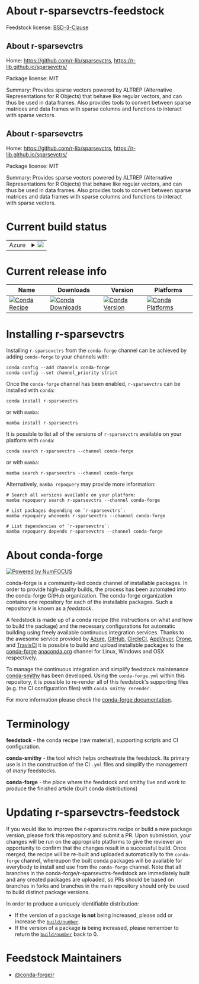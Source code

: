 About r-sparsevctrs-feedstock
=============================

Feedstock license: [BSD-3-Clause](https://github.com/conda-forge/r-sparsevctrs-feedstock/blob/main/LICENSE.txt)


About r-sparsevctrs
-------------------

Home: https://github.com/r-lib/sparsevctrs, https://r-lib.github.io/sparsevctrs/

Package license: MIT

Summary: Provides sparse vectors powered by ALTREP (Alternative Representations for R Objects) that behave like regular vectors, and can thus be used in data frames. Also provides tools to convert between sparse matrices and data frames with sparse columns and functions to interact with sparse vectors.

About r-sparsevctrs
-------------------

Home: https://github.com/r-lib/sparsevctrs, https://r-lib.github.io/sparsevctrs/

Package license: MIT

Summary: Provides sparse vectors powered by ALTREP (Alternative Representations for R Objects) that behave like regular vectors, and can thus be used in data frames. Also provides tools to convert between sparse matrices and data frames with sparse columns and functions to interact with sparse vectors.

Current build status
====================


<table>
    
  <tr>
    <td>Azure</td>
    <td>
      <details>
        <summary>
          <a href="https://dev.azure.com/conda-forge/feedstock-builds/_build/latest?definitionId=24757&branchName=main">
            <img src="https://dev.azure.com/conda-forge/feedstock-builds/_apis/build/status/r-sparsevctrs-feedstock?branchName=main">
          </a>
        </summary>
        <table>
          <thead><tr><th>Variant</th><th>Status</th></tr></thead>
          <tbody><tr>
              <td>linux_64_r_base4.3</td>
              <td>
                <a href="https://dev.azure.com/conda-forge/feedstock-builds/_build/latest?definitionId=24757&branchName=main">
                  <img src="https://dev.azure.com/conda-forge/feedstock-builds/_apis/build/status/r-sparsevctrs-feedstock?branchName=main&jobName=linux&configuration=linux%20linux_64_r_base4.3" alt="variant">
                </a>
              </td>
            </tr><tr>
              <td>linux_64_r_base4.4</td>
              <td>
                <a href="https://dev.azure.com/conda-forge/feedstock-builds/_build/latest?definitionId=24757&branchName=main">
                  <img src="https://dev.azure.com/conda-forge/feedstock-builds/_apis/build/status/r-sparsevctrs-feedstock?branchName=main&jobName=linux&configuration=linux%20linux_64_r_base4.4" alt="variant">
                </a>
              </td>
            </tr><tr>
              <td>linux_aarch64_r_base4.3</td>
              <td>
                <a href="https://dev.azure.com/conda-forge/feedstock-builds/_build/latest?definitionId=24757&branchName=main">
                  <img src="https://dev.azure.com/conda-forge/feedstock-builds/_apis/build/status/r-sparsevctrs-feedstock?branchName=main&jobName=linux&configuration=linux%20linux_aarch64_r_base4.3" alt="variant">
                </a>
              </td>
            </tr><tr>
              <td>linux_aarch64_r_base4.4</td>
              <td>
                <a href="https://dev.azure.com/conda-forge/feedstock-builds/_build/latest?definitionId=24757&branchName=main">
                  <img src="https://dev.azure.com/conda-forge/feedstock-builds/_apis/build/status/r-sparsevctrs-feedstock?branchName=main&jobName=linux&configuration=linux%20linux_aarch64_r_base4.4" alt="variant">
                </a>
              </td>
            </tr><tr>
              <td>linux_ppc64le_r_base4.3</td>
              <td>
                <a href="https://dev.azure.com/conda-forge/feedstock-builds/_build/latest?definitionId=24757&branchName=main">
                  <img src="https://dev.azure.com/conda-forge/feedstock-builds/_apis/build/status/r-sparsevctrs-feedstock?branchName=main&jobName=linux&configuration=linux%20linux_ppc64le_r_base4.3" alt="variant">
                </a>
              </td>
            </tr><tr>
              <td>linux_ppc64le_r_base4.4</td>
              <td>
                <a href="https://dev.azure.com/conda-forge/feedstock-builds/_build/latest?definitionId=24757&branchName=main">
                  <img src="https://dev.azure.com/conda-forge/feedstock-builds/_apis/build/status/r-sparsevctrs-feedstock?branchName=main&jobName=linux&configuration=linux%20linux_ppc64le_r_base4.4" alt="variant">
                </a>
              </td>
            </tr><tr>
              <td>osx_64_r_base4.3</td>
              <td>
                <a href="https://dev.azure.com/conda-forge/feedstock-builds/_build/latest?definitionId=24757&branchName=main">
                  <img src="https://dev.azure.com/conda-forge/feedstock-builds/_apis/build/status/r-sparsevctrs-feedstock?branchName=main&jobName=osx&configuration=osx%20osx_64_r_base4.3" alt="variant">
                </a>
              </td>
            </tr><tr>
              <td>osx_64_r_base4.4</td>
              <td>
                <a href="https://dev.azure.com/conda-forge/feedstock-builds/_build/latest?definitionId=24757&branchName=main">
                  <img src="https://dev.azure.com/conda-forge/feedstock-builds/_apis/build/status/r-sparsevctrs-feedstock?branchName=main&jobName=osx&configuration=osx%20osx_64_r_base4.4" alt="variant">
                </a>
              </td>
            </tr><tr>
              <td>osx_arm64_r_base4.3</td>
              <td>
                <a href="https://dev.azure.com/conda-forge/feedstock-builds/_build/latest?definitionId=24757&branchName=main">
                  <img src="https://dev.azure.com/conda-forge/feedstock-builds/_apis/build/status/r-sparsevctrs-feedstock?branchName=main&jobName=osx&configuration=osx%20osx_arm64_r_base4.3" alt="variant">
                </a>
              </td>
            </tr><tr>
              <td>osx_arm64_r_base4.4</td>
              <td>
                <a href="https://dev.azure.com/conda-forge/feedstock-builds/_build/latest?definitionId=24757&branchName=main">
                  <img src="https://dev.azure.com/conda-forge/feedstock-builds/_apis/build/status/r-sparsevctrs-feedstock?branchName=main&jobName=osx&configuration=osx%20osx_arm64_r_base4.4" alt="variant">
                </a>
              </td>
            </tr><tr>
              <td>win_64_r_base4.3</td>
              <td>
                <a href="https://dev.azure.com/conda-forge/feedstock-builds/_build/latest?definitionId=24757&branchName=main">
                  <img src="https://dev.azure.com/conda-forge/feedstock-builds/_apis/build/status/r-sparsevctrs-feedstock?branchName=main&jobName=win&configuration=win%20win_64_r_base4.3" alt="variant">
                </a>
              </td>
            </tr><tr>
              <td>win_64_r_base4.4</td>
              <td>
                <a href="https://dev.azure.com/conda-forge/feedstock-builds/_build/latest?definitionId=24757&branchName=main">
                  <img src="https://dev.azure.com/conda-forge/feedstock-builds/_apis/build/status/r-sparsevctrs-feedstock?branchName=main&jobName=win&configuration=win%20win_64_r_base4.4" alt="variant">
                </a>
              </td>
            </tr>
          </tbody>
        </table>
      </details>
    </td>
  </tr>
</table>

Current release info
====================

| Name | Downloads | Version | Platforms |
| --- | --- | --- | --- |
| [![Conda Recipe](https://img.shields.io/badge/recipe-r--sparsevctrs-green.svg)](https://anaconda.org/conda-forge/r-sparsevctrs) | [![Conda Downloads](https://img.shields.io/conda/dn/conda-forge/r-sparsevctrs.svg)](https://anaconda.org/conda-forge/r-sparsevctrs) | [![Conda Version](https://img.shields.io/conda/vn/conda-forge/r-sparsevctrs.svg)](https://anaconda.org/conda-forge/r-sparsevctrs) | [![Conda Platforms](https://img.shields.io/conda/pn/conda-forge/r-sparsevctrs.svg)](https://anaconda.org/conda-forge/r-sparsevctrs) |

Installing r-sparsevctrs
========================

Installing `r-sparsevctrs` from the `conda-forge` channel can be achieved by adding `conda-forge` to your channels with:

```
conda config --add channels conda-forge
conda config --set channel_priority strict
```

Once the `conda-forge` channel has been enabled, `r-sparsevctrs` can be installed with `conda`:

```
conda install r-sparsevctrs
```

or with `mamba`:

```
mamba install r-sparsevctrs
```

It is possible to list all of the versions of `r-sparsevctrs` available on your platform with `conda`:

```
conda search r-sparsevctrs --channel conda-forge
```

or with `mamba`:

```
mamba search r-sparsevctrs --channel conda-forge
```

Alternatively, `mamba repoquery` may provide more information:

```
# Search all versions available on your platform:
mamba repoquery search r-sparsevctrs --channel conda-forge

# List packages depending on `r-sparsevctrs`:
mamba repoquery whoneeds r-sparsevctrs --channel conda-forge

# List dependencies of `r-sparsevctrs`:
mamba repoquery depends r-sparsevctrs --channel conda-forge
```


About conda-forge
=================

[![Powered by
NumFOCUS](https://img.shields.io/badge/powered%20by-NumFOCUS-orange.svg?style=flat&colorA=E1523D&colorB=007D8A)](https://numfocus.org)

conda-forge is a community-led conda channel of installable packages.
In order to provide high-quality builds, the process has been automated into the
conda-forge GitHub organization. The conda-forge organization contains one repository
for each of the installable packages. Such a repository is known as a *feedstock*.

A feedstock is made up of a conda recipe (the instructions on what and how to build
the package) and the necessary configurations for automatic building using freely
available continuous integration services. Thanks to the awesome service provided by
[Azure](https://azure.microsoft.com/en-us/services/devops/), [GitHub](https://github.com/),
[CircleCI](https://circleci.com/), [AppVeyor](https://www.appveyor.com/),
[Drone](https://cloud.drone.io/welcome), and [TravisCI](https://travis-ci.com/)
it is possible to build and upload installable packages to the
[conda-forge](https://anaconda.org/conda-forge) [anaconda.org](https://anaconda.org/)
channel for Linux, Windows and OSX respectively.

To manage the continuous integration and simplify feedstock maintenance
[conda-smithy](https://github.com/conda-forge/conda-smithy) has been developed.
Using the ``conda-forge.yml`` within this repository, it is possible to re-render all of
this feedstock's supporting files (e.g. the CI configuration files) with ``conda smithy rerender``.

For more information please check the [conda-forge documentation](https://conda-forge.org/docs/).

Terminology
===========

**feedstock** - the conda recipe (raw material), supporting scripts and CI configuration.

**conda-smithy** - the tool which helps orchestrate the feedstock.
                   Its primary use is in the construction of the CI ``.yml`` files
                   and simplify the management of *many* feedstocks.

**conda-forge** - the place where the feedstock and smithy live and work to
                  produce the finished article (built conda distributions)


Updating r-sparsevctrs-feedstock
================================

If you would like to improve the r-sparsevctrs recipe or build a new
package version, please fork this repository and submit a PR. Upon submission,
your changes will be run on the appropriate platforms to give the reviewer an
opportunity to confirm that the changes result in a successful build. Once
merged, the recipe will be re-built and uploaded automatically to the
`conda-forge` channel, whereupon the built conda packages will be available for
everybody to install and use from the `conda-forge` channel.
Note that all branches in the conda-forge/r-sparsevctrs-feedstock are
immediately built and any created packages are uploaded, so PRs should be based
on branches in forks and branches in the main repository should only be used to
build distinct package versions.

In order to produce a uniquely identifiable distribution:
 * If the version of a package **is not** being increased, please add or increase
   the [``build/number``](https://docs.conda.io/projects/conda-build/en/latest/resources/define-metadata.html#build-number-and-string).
 * If the version of a package **is** being increased, please remember to return
   the [``build/number``](https://docs.conda.io/projects/conda-build/en/latest/resources/define-metadata.html#build-number-and-string)
   back to 0.

Feedstock Maintainers
=====================

* [@conda-forge/r](https://github.com/orgs/conda-forge/teams/r/)

